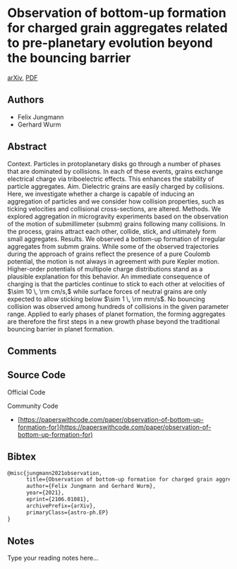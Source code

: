 
# Observation of bottom-up formation for charged grain aggregates related to pre-planetary evolution beyond the bouncing barrier

[arXiv](https://arxiv.org/abs/2106.01081), [PDF](https://arxiv.org/pdf/2106.01081.pdf)

## Authors

- Felix Jungmann
- Gerhard Wurm

## Abstract

Context. Particles in protoplanetary disks go through a number of phases that are dominated by collisions. In each of these events, grains exchange electrical charge via triboelectric effects. This enhances the stability of particle aggregates. Aim. Dielectric grains are easily charged by collisions. Here, we investigate whether a charge is capable of inducing an aggregation of particles and we consider how collision properties, such as ticking velocities and collisional cross-sections, are altered. Methods. We explored aggregation in microgravity experiments based on the observation of the motion of submillimeter (submm) grains following many collisions. In the process, grains attract each other, collide, stick, and ultimately form small aggregates. Results. We observed a bottom-up formation of irregular aggregates from submm grains. While some of the observed trajectories during the approach of grains reflect the presence of a pure Coulomb potential, the motion is not always in agreement with pure Kepler motion. Higher-order potentials of multipole charge distributions stand as a plausible explanation for this behavior. An immediate consequence of charging is that the particles continue to stick to each other at velocities of $\sim 10 \, \rm cm/s,$ while surface forces of neutral grains are only expected to allow sticking below $\sim 1 \, \rm mm/s$. No bouncing collision was observed among hundreds of collisions in the given parameter range. Applied to early phases of planet formation, the forming aggregates are therefore the first steps in a new growth phase beyond the traditional bouncing barrier in planet formation.

## Comments



## Source Code

Official Code



Community Code

- [https://paperswithcode.com/paper/observation-of-bottom-up-formation-for](https://paperswithcode.com/paper/observation-of-bottom-up-formation-for)

## Bibtex

```tex
@misc{jungmann2021observation,
      title={Observation of bottom-up formation for charged grain aggregates related to pre-planetary evolution beyond the bouncing barrier}, 
      author={Felix Jungmann and Gerhard Wurm},
      year={2021},
      eprint={2106.01081},
      archivePrefix={arXiv},
      primaryClass={astro-ph.EP}
}
```

## Notes

Type your reading notes here...

